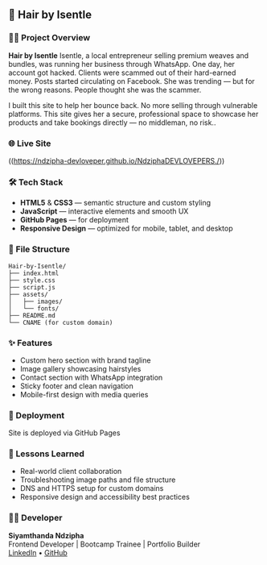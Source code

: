 

## 🧾 Hair by Isentle

### 💇‍♀️ Project Overview
**Hair by Isentle** Isentle, a local entrepreneur selling premium weaves and bundles, was running her business through WhatsApp. One day, her account got hacked. Clients were scammed out of their hard-earned money. Posts started circulating on Facebook. She was trending — but for the wrong reasons. People thought she was the scammer.

I built this site to help her bounce back. No more selling through vulnerable platforms. This site gives her a secure, professional space to showcase her products and take bookings directly — no middleman, no risk..

### 🌐 Live Site
((https://ndzipha-devloveper.github.io/NdziphaDEVLOVEPERS./))  


### 🛠️ Tech Stack
- **HTML5** & **CSS3** — semantic structure and custom styling
- **JavaScript** — interactive elements and smooth UX
- **GitHub Pages** — for deployment
- **Responsive Design** — optimized for mobile, tablet, and desktop

### 📁 File Structure
```
Hair-by-Isentle/
├── index.html
├── style.css
├── script.js
├── assets/
│   ├── images/
│   └── fonts/
├── README.md
└── CNAME (for custom domain)
```

### ✨ Features
- Custom hero section with brand tagline
- Image gallery showcasing hairstyles
- Contact section with WhatsApp integration
- Sticky footer and clean navigation
- Mobile-first design with media queries

### 🚀 Deployment
Site is deployed via GitHub Pages  


### 🧠 Lessons Learned
- Real-world client collaboration
- Troubleshooting image paths and file structure
- DNS and HTTPS setup for custom domains
- Responsive design and accessibility best practices

### 🙋‍♂️ Developer
**Siyamthanda Ndzipha**  
Frontend Developer | Bootcamp Trainee | Portfolio Builder  
[LinkedIn](https://www.linkedin.com/in/siyamthanda-ndzipha-b8364a299/) • [GitHub]([#](https://github.com/Ndzipha-devloveper)) 


